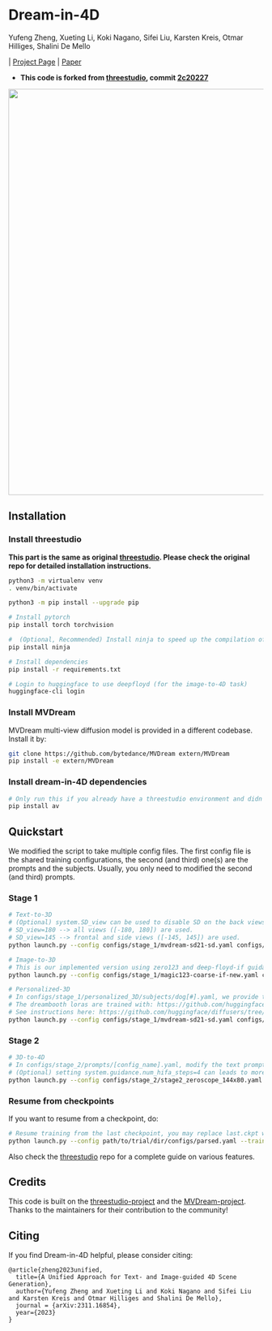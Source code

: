 # Dream-in-4D
Yufeng Zheng, Xueting Li, Koki Nagano, Sifei Liu, Karsten Kreis, Otmar Hilliges, Shalini De Mello

| [Project Page](https://research.nvidia.com/labs/nxp/dream-in-4d/) | [Paper](https://arxiv.org/abs/2311.16854) 


- **This code is forked from [threestudio](https://github.com/threestudio-project/threestudio), commit [2c20227](https://github.com/threestudio-project/threestudio/tree/2c202276747a892cfc1ded8e27a005715be8f5f2)**

<img src="https://github.com/NVlabs/dream-in-4d/raw/master/asset/teaser_1280_small.mp4" width="800">

## Installation

### Install threestudio

**This part is the same as original [threestudio](https://github.com/threestudio-project/threestudio). Please check the original repo for detailed installation instructions.**

```sh
python3 -m virtualenv venv
. venv/bin/activate

python3 -m pip install --upgrade pip

# Install pytorch
pip install torch torchvision

#  (Optional, Recommended) Install ninja to speed up the compilation of CUDA extensions
pip install ninja

# Install dependencies
pip install -r requirements.txt

# Login to huggingface to use deepfloyd (for the image-to-4D task)
huggingface-cli login
```
### Install MVDream
MVDream multi-view diffusion model is provided in a different codebase. Install it by:

```sh
git clone https://github.com/bytedance/MVDream extern/MVDream
pip install -e extern/MVDream 
```
### Install dream-in-4D dependencies
```sh
# Only run this if you already have a threestudio environment and didn't re-install requirements.txt from our repo
pip install av 
```





## Quickstart
We modified the script to take multiple config files. The first config file is the shared training configurations, the second (and third) one(s) are the prompts and the subjects. Usually, you only need to modified the second (and third) prompts.  
### Stage 1
```sh
# Text-to-3D
# (Optional) system.SD_view can be used to disable SD on the back views. 
# SD_view=180 --> all views ([-180, 180]) are used. 
# SD_view=145 --> frontal and side views ([-145, 145]) are used. 
python launch.py --config configs/stage_1/mvdream-sd21-sd.yaml configs/stage_1/text-to-3D/dog_superhero.yaml --train --gpu 0 system.SD_view=180

# Image-to-3D
# This is our implemented version using zero123 and deep-floyd-if guidance, which converges faster than threestudio's implementation.
python launch.py --config configs/stage_1/magic123-coarse-if-new.yaml configs/stage_1/image-to-3D/corgi.yaml --train --gpu 0  

# Personalized-3D
# In configs/stage_1/personalized_3D/subjects/dog[#].yaml, we provide the lora attention processor weights for the personalized StableDiffusion models trained with Dreambooth.
# The dreambooth loras are trained with: https://github.com/huggingface/diffusers/blob/main/examples/dreambooth/train_dreambooth_lora.py
# See instructions here: https://github.com/huggingface/diffusers/tree/main/examples/dreambooth#training-with-low-rank-adaptation-of-large-language-models-lora
python launch.py --config configs/stage_1/mvdream-sd21-sd.yaml configs/stage_1/personalized_3D/prompts/superhero_sks_dog_wearing_red_cape_is_flying_through_the_sky.yaml configs/stage_1/personalized_3D/subjects/dog8.yaml --train --gpu 0 system.SD_view=180
```

### Stage 2
```sh
# 3D-to-4D
# In configs/stage_2/prompts/[config_name].yaml, modify the text prompt and set system.geometry_convert_from to the ckpt from the static stage
# (Optional) setting system.guidance.num_hifa_steps=4 can leads to more stable motions, at the cost of training time. By default, system.guidance.num_hifa_steps=1. 
python launch.py --config configs/stage_2/stage2_zeroscope_144x80.yaml configs/stage_2/prompts/fish.yaml --train --gpu 0 
```
### Resume from checkpoints

If you want to resume from a checkpoint, do:
```sh
# Resume training from the last checkpoint, you may replace last.ckpt with any other checkpoints
python launch.py --config path/to/trial/dir/configs/parsed.yaml --train --gpu 0 resume=path/to/trial/dir/ckpts/last.ckpt
```
Also check the [threestudio](https://github.com/threestudio-project/threestudio) repo for a complete guide on various features.
## Credits

This code is built on the [threestudio-project](https://github.com/threestudio-project/threestudio) and the [MVDream-project](https://github.com/bytedance/MVDream-threestudio). Thanks to the maintainers for their contribution to the community!

## Citing

If you find Dream-in-4D helpful, please consider citing:

```
@article{zheng2023unified,
  title={A Unified Approach for Text- and Image-guided 4D Scene Generation},
  author={Yufeng Zheng and Xueting Li and Koki Nagano and Sifei Liu and Karsten Kreis and Otmar Hilliges and Shalini De Mello},
  journal = {arXiv:2311.16854},
  year={2023}
}

```
